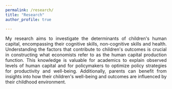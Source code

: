 ```yaml
---
permalink: /research/
title: "Research"
author_profile: true

---
```


<p align="justify">  
My research aims to investigate the determinants of children's human capital, encompassing their cognitive skills, non-cognitive skills and health. Understanding the factors that contribute to children's outcomes is crucial in constructing what economists refer to as the human capital production function. This knowledge is valuable for academics to explain observed levels of human capital and for policymakers to optimize policy strategies for productivity and well-being. Additionally, parents can benefit from insights into how their children's well-being and outcomes are influenced by their childhood environment.
</p>

